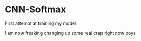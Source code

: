 # CNN-Softmax
First attempt at training my model


I am now freaking changing up some real crap right now boys